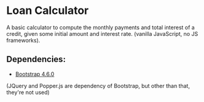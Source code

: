 # Loan Calculator
A basic calculator to compute the monthly payments and total interest of a credit, given some initial amount and interest rate. (vanilla JavaScript, no JS frameworks).

## Dependencies:

* [Bootstrap 4.6.0](https://getbootstrap.com/docs/4.0/getting-started/introduction/)

(JQuery and Popper.js are dependency of Bootstrap, but other than that, they're not used)
